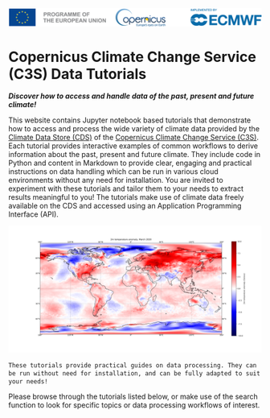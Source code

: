 ![logo](./LogoLine_EC_Cop_ECMWF.png)

# Copernicus Climate Change Service (C3S) Data Tutorials

***Discover how to access and handle data of the past, present and future climate!***

This website contains Jupyter notebook based tutorials that demonstrate how to access and process the wide variety of climate data provided by the [Climate Data Store (CDS)](https://cds.climate.copernicus.eu/) of the [Copernicus Climate Change Service (C3S)](https://climate.copernicus.eu/). Each tutorial provides interactive examples of common workflows to derive information about the past, present and future climate. They include code in Python and content in Markdown to provide clear, engaging and practical instructions on data handling which can be run in various cloud environments without any need for installation. You are invited to experiment with these tutorials and tailor them to your needs to extract results meaningful to you! The tutorials make use of climate data freely available on the CDS and accessed using an Application Programming Interface (API).

![banner02](./img/ERA5_t2m_anomaly_March-2020.png)

```{note}
These tutorials provide practical guides on data processing. They can be run without need for installation, and can be fully adapted to suit your needs!
```

Please browse through the tutorials listed below, or make use of the search function to look for specific topics or data processing workflows of interest.

```{tableofcontents}
```